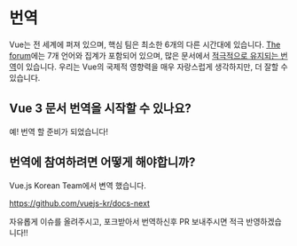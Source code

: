 # 번역

Vue는 전 세계에 퍼져 있으며, 핵심 팀은 최소한 6개의 다른 시간대에 있습니다. [The forum](https://forum.vuejs.org/)에는 7개 언어와 집계가 포함되어 있으며, 많은 문서에서 [적극적으로 유지되는 번역](https://github.com/vuejs?utf8=%E2%9C%93&q=vuejs.org)이 있습니다. 우리는 Vue의 국제적 영향력을 매우 자랑스럽게 생각하지만, 더 잘할 수 있습니다.

## Vue 3 문서 번역을 시작할 수 있나요?

예! 번역 할 준비가 되었습니다!

## 번역에 참여하려면 어떻게 해야합니까?

Vue.js Korean Team에서 변역 했습니다. 

https://github.com/vuejs-kr/docs-next 

자유롭게 이슈를 올려주시고, 포크받아서 번역하신후 PR 보내주시면 적극 반영하겠습니다!!




